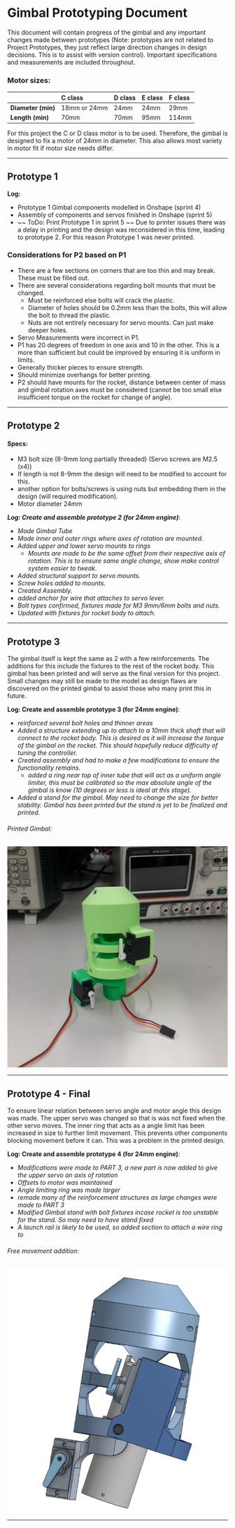 # Gimbal Prototyping Document

This document will contain progress of the gimbal and any important changes made between prototypes
(Note: prototypes are not related to Project Prototypes, they just reflect large direction changes in design decisions. This is to assist with version control).
Important specifications and measurements are included throughout.

### Motor sizes:

|| C class            | D class | E class | F class |
|:-------------------|:--------|:--------|:--------|:------|
| **Diameter (min)** | 18mm or 24mm    | 24mm    | 24mm    | 29mm  |
| **Length (min)**   | 70mm    | 70mm    | 95mm    | 114mm |

For this project the C or D class motor is to be used. Therefore, the gimbal is designed to fix
a motor of 24mm in diameter. This also allows most variety in motor fit if motor size needs differ.
***
## Prototype 1

**Log:**
- Prototype 1 Gimbal components modelled in Onshape (sprint 4)
- Assembly of components and servos finished in Onshape (sprint 5)
- ~~ ToDo: Print Prototype 1 in sprint 5 ~~
Due to printer issues there was a delay in printing and the design was reconsidered in this time, leading to prototype 2. For this reason Prototype 1 was never printed.

### Considerations for P2 based on P1

- There are a few sections on corners that are too thin and may break.
  These must be filled out.
- There are several considerations regarding bolt mounts that must be
  changed.
  - Must be reinforced else bolts will crack the plastic.
  - Diameter of holes should be 0.2mm less than the bolts, this will
    allow the bolt to thread the plastic.
  - Nuts are not entirely necessary for servo mounts. Can just make
    deeper holes.
- Servo Measurements were incorrect in P1.
- P1 has 20 degrees of freedom in one axis and 10 in the other. This
  is a more than sufficient but could be improved by ensuring it is uniform in limits.
- Generally thicker pieces to ensure strength.
- Should minimize overhangs for better printing.
- P2 should have mounts for the rocket, distance between center of mass
  and gimbal rotation axes must be considered (cannot be too small else
  insufficient torque on the rocket for change of angle).

***
## Prototype 2

#### Specs:

- M3 bolt size (8-9mm long partially threaded) (Servo screws are M2.5
  (x4))
- If length is not 8-9mm the design will need to be modified to account
  for this.
- another option for bolts/screws is using nuts but embedding them in
  the design (will required modification).
- Motor diameter 24mm

***Log: Create and assemble prototype 2 (for 24mm engine)***:

- *Made Gimbal Tube*
- *Made inner and outer rings where axes of rotation are mounted.*
- *Added upper and lower servo mounts to rings*
  - *Mounts are made to be the same offset from their respective axis of rotation. This is to ensure same angle change, show make control system easier to tweak.*
- *Added structural support to servo mounts.*
- *Screw holes added to mounts.*
- *Created Assembly.*
- *added anchor for wire that attaches to servo lever.*
- *Bolt types confirmed, fixtures made for M3 9mm/6mm bolts and nuts.*
- *Updated with fixtures for rocket body to attach.*
***
## Prototype 3

The gimbal itself is kept the same as 2 with a few reinforcements. The additions for this include the fixtures to the rest of the rocket body. This gimbal has been printed and will serve as the final version for this project. Small changes may still be made to the model as design flaws are discovered on the printed gimbal to assist those who many print this in future.

**Log: Create and assemble prototype 3 (for 24mm engine)**:

- *reinforced several bolt holes and thinner areas*
- *Added a structure extending up to attach to a 10mm thick shaft that will connect to the rocket body. This is desired as it will increase the torque of the gimbal on the rocket. This should hopefully reduce difficulty of tuning the controller.*
- *Created assembly and had to make a few modifications to ensure the functionality remains.*
  - *added a ring near top of inner tube that will act as a uniform angle limiter, this must be calibrated so the max absolute angle of the gimbal is know (10 degrees or less is ideal at this stage).*
- *Added a stand for the gimbal. May need to change the size for better stability. Gimbal has been printed but the stand is yet to be finalized and printed.*

###### Printed Gimbal:

![](printed.png)
***
## Prototype 4 - Final

To ensure linear relation between servo angle and motor angle this design was made. The upper servo was changed so that is was not fixed when the other servo moves. The inner ring that acts as a angle limit has been increased in size to further limit movement. This prevents other components blocking movement before it can. This was a problem in the printed design.

**Log: Create and assemble prototype 4 (for 24mm engine)**:

- *Modifications were made to PART 3, a new part is now added to give the upper servo an axis of rotation*
- *Offsets to motor was maintained*
- *Angle limiting ring was made larger*
- *remade many of the reinforcement structures as large changes were made to PART 3*
- *Modified Gimbal stand with bolt fixtures incase rocket is too unstable for the stand. So may need to have stand fixed*
- *A launch rail is likely to be used, so added section to attach a wire ring to*

###### Free movement addition:

![](free_movement_feature.PNG)

***
